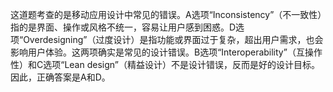 这道题考查的是移动应用设计中常见的错误。A选项“Inconsistency”（不一致性）指的是界面、操作或风格不统一，容易让用户感到困惑。D选项“Overdesigning”（过度设计）是指功能或界面过于复杂，超出用户需求，也会影响用户体验。这两项确实是常见的设计错误。B选项“Interoperability”（互操作性）和C选项“Lean design”（精益设计）不是设计错误，反而是好的设计目标。因此，正确答案是A和D。